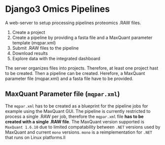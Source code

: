# Django3 Omics Pipelines

A web-server to setup processing pipelines proteomics .RAW files.

1) Create a project
2) Create a pipeline by providing a fasta file and a MaxQuant parameter template (mqpar.xml)
3) Submit .RAW files to the pipeline
4) Download results
5) Explore data with the integrated dashboard

The server organizes files into projects. Therefore, at least one project hast to be created.
Then a pipeline can be created. Herefore, a MaxQuant parameter file (mqpar.xml) and a fasta file have to 
be provided. 

## MaxQuant Parameter file (`mqpar.xml`)
The `mqpar.xml` has to be created as a blueprint for the pipeline jobs for example using 
the MaxQuant GUI. The pipeline is currently restricted to process a single .RAW per job, 
therefore the `mqpar.xml` file __has to be created with a single .RAW file__. 
The MaxQuant version supported is `MaxQuant 1.6.10` due to limited compatability 
between `.NET` versions used by MaxQuant and current `mono` versions. `mono` is a 
reimplementation for `.NET` that runs on Linux platforms.ll


##